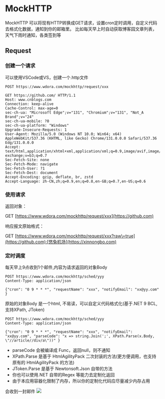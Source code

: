 
# MockHTTP


MockHTTP 可以将现有HTTP转换成GET请求，设置cron定时调用，自定义代码去格式化数据，通知到你的邮箱里。
比如每天早上时自动获取博客园文章列表，天气下雨时通知，各类签到等


## Request


### 创建一个请求


可以使用VSCode或VS，创建一个.http文件



```
POST https://www.wdora.com/mockhttp/request/xxx

GET https://github.com/ HTTP/1.1
Host: www.cnblogs.com
Connection: keep-alive
Cache-Control: max-age=0
sec-ch-ua: "Microsoft Edge";v="131", "Chromium";v="131", "Not_A Brand";v="24"
sec-ch-ua-mobile: ?0
sec-ch-ua-platform: "Windows"
Upgrade-Insecure-Requests: 1
User-Agent: Mozilla/5.0 (Windows NT 10.0; Win64; x64) AppleWebKit/537.36 (KHTML, like Gecko) Chrome/131.0.0.0 Safari/537.36 Edg/131.0.0.0
Accept: text/html,application/xhtml+xml,application/xml;q=0.9,image/avif,image/webp,image/apng,*/*;q=0.8,application/signed-exchange;v=b3;q=0.7
Sec-Fetch-Site: none
Sec-Fetch-Mode: navigate
Sec-Fetch-User: ?1
Sec-Fetch-Dest: document
Accept-Encoding: gzip, deflate, br, zstd
Accept-Language: zh-CN,zh;q=0.9,en;q=0.8,en-GB;q=0.7,en-US;q=0.6

```

### 使用请求


返回对象：


GET [https://www.wdora.com/mockhttp/request/xxx](https://github.com)


响应报文原始格式：


GET [https://www.wdora.com/mockhttp/request/xxx?raw\=true](https://github.com):[悠兔机场](https://xinnongbo.com)


### 定时调度


每天早上9点收到1个邮件,内容为请求返回的对象Body



```
POST https://www.wdora.com/mockhttp/sched/yyy
Content-Type: application/json

{"cron": "0 9 * * *", "requestName": "xxx", "notifyEmail": "xx@yy.com" }

```

原始的对象Body 是一个html, 不易读，可以自定义代码格式化(基于.NET 9 BCL, 支持XPath, JToken)



```
POST https://www.wdora.com/mockhttp/sched/yyy
Content-Type: application/json

{"cron": "0 9 * * *", "requestName": "xxx", "notifyEmail": "xx@yy.com", "parseCode": "x => string.Join(';', XPath.Parse(x.Body, \"//article//div/a\"))" }

```

* parseCode 会被编译成 Func，返回null，则不通知
* XPath.Parse 是基于 HtmlAgilityPack 二次封装的方法(更方便调用，也支持原有的 HtmlAgilityPack 的方法)
* JToken.Parse 是基于 Newtonsoft.Json 自带的方法
* 你也可以使用.NET 自带的Regex 等能力去定制化返回
* 由于本应用容器化限制了内存，所以你的定制化代码应尽量减少内存占用


会收到一封邮件
![](https://img2024.cnblogs.com/blog/677578/202411/677578-20241125190733738-1891307732.png)


